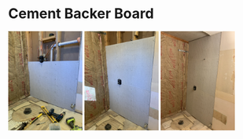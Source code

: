 # Cement Backer Board

<img width="30%" src="images/IMG_4023.jpg">
<img width="30%" src="images/IMG_4024.jpg">
<img width="30%" src="images/IMG_4025.jpg">
